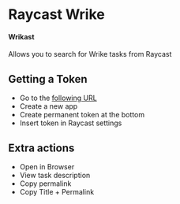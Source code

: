 # Raycast Wrike
#### Wrikast

Allows you to search for Wrike tasks from Raycast


## Getting a Token
- Go to the [following URL](https://www.wrike.com/frontend/apps/index.html#/api)
- Create a new app
- Create permanent token at the bottom
- Insert token in Raycast settings

## Extra actions
- Open in Browser
- View task description
- Copy permalink
- Copy Title + Permalink
